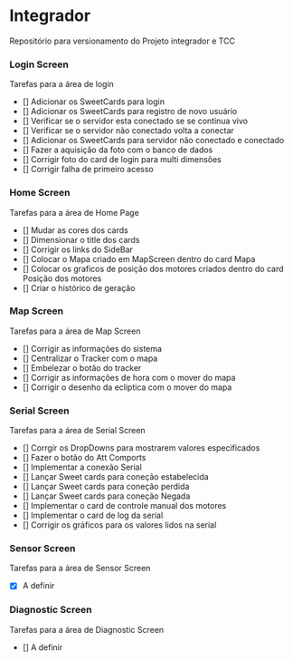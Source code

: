 # Integrador
Repositório para versionamento do Projeto integrador e TCC


### Login Screen

Tarefas para a área de login

- [] Adicionar os SweetCards para login 
- [] Adicionar os SweetCards para registro de novo usuário 
- [] Verificar se o servidor esta conectado se se continua vivo 
- [] Verificar se o servidor não conectado volta a conectar 
- [] Adicionar os SweetCards para servidor não conectado e conectado  
- [] Fazer a aquisição da foto com o banco de dados 
- [] Corrigir foto do card de login para multi dimensões 
- [] Corrigir falha de primeiro acesso

### Home Screen 

Tarefas para a área de Home Page 

- [] Mudar as cores dos cards 
- [] Dimensionar o title dos cards 
- [] Corrigir os links do SideBar
- [] Colocar o Mapa criado em MapScreen dentro do card Mapa
- [] Colocar os graficos de posição dos motores criados dentro do card Posição dos motores 
- [] Criar o histórico de geração

### Map Screen

Tarefas para a área de Map Screen 

- [] Corrigir as informações do sistema 
- [] Centralizar o Tracker com o mapa 
- [] Embelezar o botão do tracker 
- [] Corrigir as informações de hora com o mover do mapa 
- [] Corrigir o desenho da ecliptica com o mover do mapa 

### Serial Screen

Tarefas para a área de Serial Screen 

- [] Corrgir os DropDowns para mostrarem valores especificados 
- [] Fazer o botão do Att Comports 
- [] Implementar a conexão Serial
- [] Lançar Sweet cards para coneção estabelecida 
- [] Lançar Sweet cards para coneção perdida 
- [] Lançar Sweet cards para coneção Negada 
- [] Implementar o card de controle manual dos motores
- [] Implementar o card de log da serial 
- [] Corrigir os gráficos para os valores lidos na serial 


### Sensor Screen
Tarefas para a área de Sensor Screen 
- [x] A definir 

### Diagnostic Screen
Tarefas para a área de Diagnostic Screen 
- [] A definir 